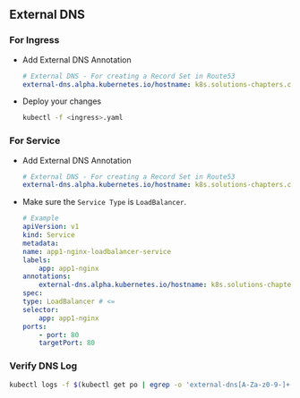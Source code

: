 External DNS
---

### For Ingress
  - Add External DNS Annotation
    ```yaml
    # External DNS - For creating a Record Set in Route53
    external-dns.alpha.kubernetes.io/hostname: k8s.solutions-chapters.click
    ```
  - Deploy your changes
    ```bash
    kubectl -f <ingress>.yaml
    ``` 

### For Service
 - Add External DNS Annotation
    ```yaml
    # External DNS - For creating a Record Set in Route53
    external-dns.alpha.kubernetes.io/hostname: k8s.solutions-chapters.click
    ```
 - Make sure the `Service Type` is `LoadBalancer`.
    ```yaml
    # Example
    apiVersion: v1
    kind: Service
    metadata:
    name: app1-nginx-loadbalancer-service
    labels:
        app: app1-nginx
    annotations:
        external-dns.alpha.kubernetes.io/hostname: k8s.solutions-chapters.click
    spec:
    type: LoadBalancer # <=
    selector:
        app: app1-nginx
    ports:
        - port: 80
        targetPort: 80  
    ```

### Verify DNS Log
```bash
kubectl logs -f $(kubectl get po | egrep -o 'external-dns[A-Za-z0-9-]+')
```


